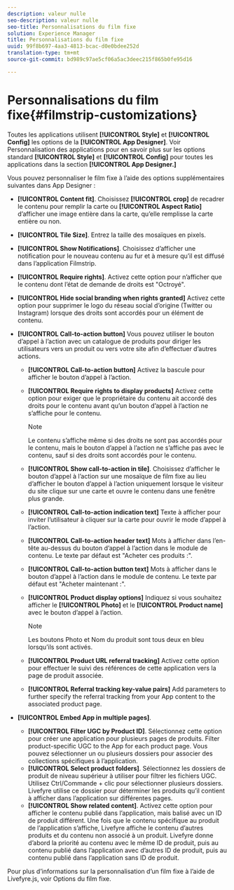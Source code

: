 ```yaml
---
description: valeur nulle
seo-description: valeur nulle
seo-title: Personnalisations du film fixe
solution: Experience Manager
title: Personnalisations du film fixe
uuid: 99f8b697-4aa3-4813-bcac-d0e0bdee252d
translation-type: tm+mt
source-git-commit: bd989c97ae5cf06a5ac3deec215f865b0fe95d16

---
```



# Personnalisations du film fixe{#filmstrip-customizations}

Toutes les applications utilisent **[!UICONTROL Style]** et **[!UICONTROL Config]** les options de la **[!UICONTROL App Designer]**. Voir Personnalisation des applications pour en savoir plus sur les options standard **[!UICONTROL Style]** et **[!UICONTROL Config]** pour toutes les applications dans la section **[!UICONTROL App Designer.]**

Vous pouvez personnaliser le film fixe à l’aide des options supplémentaires suivantes dans App Designer :

* **[!UICONTROL Content fit]**. Choisissez **[!UICONTROL crop]** de recadrer le contenu pour remplir la carte ou **[!UICONTROL Aspect Ratio]** d’afficher une image entière dans la carte, qu’elle remplisse la carte entière ou non.
* **[!UICONTROL Tile Size]**. Entrez la taille des mosaïques en pixels.
* **[!UICONTROL Show Notifications]**. Choisissez d’afficher une notification pour le nouveau contenu au fur et à mesure qu’il est diffusé dans l’application Filmstrip.
* **[!UICONTROL Require rights]**. Activez cette option pour n’afficher que le contenu dont l’état de demande de droits est "Octroyé".
* **[!UICONTROL Hide social branding when rights granted]** Activez cette option pour supprimer le logo du réseau social d’origine (Twitter ou Instagram) lorsque des droits sont accordés pour un élément de contenu.
* **[!UICONTROL Call-to-action button]** Vous pouvez utiliser le bouton d’appel à l’action avec un catalogue de produits pour diriger les utilisateurs vers un produit ou vers votre site afin d’effectuer d’autres actions.

   * **[!UICONTROL Call-to-action button]** Activez la bascule pour afficher le bouton d’appel à l’action.
   * **[!UICONTROL Require rights to display products]** Activez cette option pour exiger que le propriétaire du contenu ait accordé des droits pour le contenu avant qu’un bouton d’appel à l’action ne s’affiche pour le contenu.

      >[!NOTE]
      >
      >Le contenu s’affiche même si des droits ne sont pas accordés pour le contenu, mais le bouton d’appel à l’action ne s’affiche pas avec le contenu, sauf si des droits sont accordés pour le contenu.

   * **[!UICONTROL Show call-to-action in tile]**. Choisissez d’afficher le bouton d’appel à l’action sur une mosaïque de film fixe au lieu d’afficher le bouton d’appel à l’action uniquement lorsque le visiteur du site clique sur une carte et ouvre le contenu dans une fenêtre plus grande.
   * **[!UICONTROL Call-to-action indication text]** Texte à afficher pour inviter l’utilisateur à cliquer sur la carte pour ouvrir le mode d’appel à l’action.
   * **[!UICONTROL Call-to-action header text]** Mots à afficher dans l’en-tête au-dessus du bouton d’appel à l’action dans le module de contenu. Le texte par défaut est "Acheter ces produits :".
   * **[!UICONTROL Call-to-action button text]** Mots à afficher dans le bouton d’appel à l’action dans le module de contenu. Le texte par défaut est "Acheter maintenant :".
   * **[!UICONTROL Product display options]** Indiquez si vous souhaitez afficher le **[!UICONTROL Photo]** et le **[!UICONTROL Product name]** avec le bouton d’appel à l’action.

      >[!NOTE]
      >
      >Les boutons Photo et Nom du produit sont tous deux en bleu lorsqu’ils sont activés.

   * **[!UICONTROL Product URL referral tracking]** Activez cette option pour effectuer le suivi des références de cette application vers la page de produit associée.
   * **[!UICONTROL Referral tracking key-value pairs]** Add parameters to further specify the referral tracking from your App content to the associated product page.

* **[!UICONTROL Embed App in multiple pages]**.

   * **[!UICONTROL Filter UGC by Product ID]**. Sélectionnez cette option pour créer une application pour plusieurs pages de produits. Filter product-specific UGC to the App for each product page. Vous pouvez sélectionner un ou plusieurs dossiers pour associer des collections spécifiques à l’application.
   * **[!UICONTROL Select product folders]**. Sélectionnez les dossiers de produit de niveau supérieur à utiliser pour filtrer les fichiers UGC. Utilisez Ctrl/Commande + clic pour sélectionner plusieurs dossiers. Livefyre utilise ce dossier pour déterminer les produits qu’il contient à afficher dans l’application sur différentes pages.
   * **[!UICONTROL Show related content]**. Activez cette option pour afficher le contenu publié dans l’application, mais balisé avec un ID de produit différent. Une fois que le contenu spécifique au produit de l’application s’affiche, Livefyre affiche le contenu d’autres produits et du contenu non associé à un produit. Livefyre donne d’abord la priorité au contenu avec le même ID de produit, puis au contenu publié dans l’application avec d’autres ID de produit, puis au contenu publié dans l’application sans ID de produit.

Pour plus d’informations sur la personnalisation d’un film fixe à l’aide de Livefyre.js, voir Options [](/help/implementation/c-getting-started/c-implementation-process/c-using-livefyre.js-to-create-customize-and-use-apps-on-your-site.md) du film fixe.


